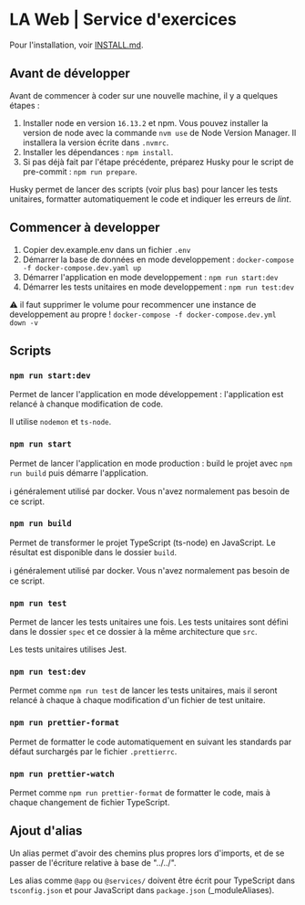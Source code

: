# LA Web | Service d'exercices

Pour l'installation, voir [INSTALL.md](INSTALL.md).

## Avant de développer

Avant de commencer à coder sur une nouvelle machine, il y a quelques étapes :

1. Installer node en version `16.13.2` et npm. Vous pouvez installer la version de node avec la commande `nvm use` de Node Version Manager. Il installera la version écrite dans `.nvmrc`.
2. Installer les dépendances : `npm install`.
3. Si pas déjà fait par l'étape précédente, préparez Husky pour le script de pre-commit : `npm run prepare`.

Husky permet de lancer des scripts (voir plus bas) pour lancer les tests unitaires, formatter automatiquement le code et indiquer les erreurs de _lint_.

## Commencer à developper

1. Copier dev.example.env dans un fichier `.env`
2. Démarrer la base de données en mode developpement : `docker-compose -f docker-compose.dev.yaml up`
3. Démarrer l'application en mode developpement : `npm run start:dev`
4. Démarrer les tests unitaires en mode developpement : `npm run test:dev`

:warning: il faut supprimer le volume pour recommencer une instance de developpement au propre ! `docker-compose -f docker-compose.dev.yml down -v`

## Scripts

### `npm run start:dev`

Permet de lancer l'application en mode développement : l'application est relancé à chanque modification de code.

Il utilise `nodemon` et `ts-node`.

### `npm run start`

Permet de lancer l'application en mode production : build le projet avec `npm run build` puis démarre l'application.

:information_source: généralement utilisé par docker. Vous n'avez normalement pas besoin de ce script.

### `npm run build`

Permet de transformer le projet TypeScript (ts-node) en JavaScript. Le résultat est disponible dans le dossier `build`.

:information_source: généralement utilisé par docker. Vous n'avez normalement pas besoin de ce script.

### `npm run test`

Permet de lancer les tests unitaires une fois. Les tests unitaires sont défini dans le dossier `spec` et ce dossier à la même architecture que `src`.

Les tests unitaires utilises Jest.

### `npm run test:dev`

Permet comme `npm run test` de lancer les tests unitaires, mais il seront relancé à chaque à chaque modification d'un fichier de test unitaire.

### `npm run prettier-format`

Permet de formatter le code automatiquement en suivant les standards par défaut surchargés par le fichier `.prettierrc`.

### `npm run prettier-watch`

Permet comme `npm run prettier-format` de formatter le code, mais à chaque changement de fichier TypeScript.

## Ajout d'alias

Un alias permet d'avoir des chemins plus propres lors d'imports, et de se passer de l'écriture relative à base de "../../".

Les alias comme `@app` ou `@services/` doivent être écrit pour TypeScript dans `tsconfig.json` et pour JavaScript dans `package.json` (\_moduleAliases).
